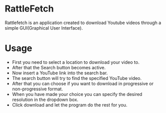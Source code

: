 # RattleFetch
Rattlefetch is an application created to download Youtube videos through a simple GUI(Graphical User Interface).

# Usage
- First you need to select a location to download your video to.
- After that the Search button becomes active.
- Now insert a YouTube link into the search bar.
- The search button will try to find the specified YouTube video.
- After that you can choose if you want to download in progressive or non-progressive format.
- When you have made your choice you can specify the desired resolution in the dropdown box.
- Click download and let the program do the rest for you.
